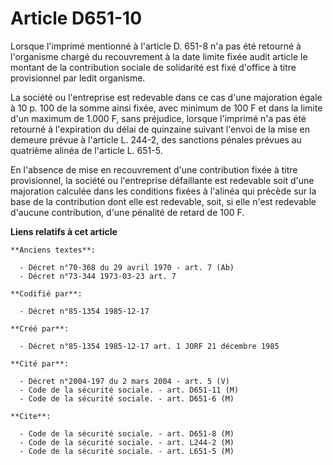 # Article D651-10

Lorsque l'imprimé mentionné à l'article D. 651-8 n'a pas été retourné à l'organisme chargé du recouvrement à la date limite
fixée audit article le montant de la contribution sociale de solidarité est fixé d'office à titre provisionnel par ledit
organisme. 

La société ou l'entreprise est redevable dans ce cas d'une majoration égale à 10 p. 100 de la somme ainsi fixée, avec minimum
de 100 F et dans la limite d'un maximum de 1.000 F, sans préjudice, lorsque l'imprimé n'a pas été retourné à l'expiration du
délai de quinzaine suivant l'envoi de la mise en demeure prévue à l'article L. 244-2, des sanctions pénales prévues au
quatrième alinéa de l'article L. 651-5. 

En l'absence de mise en recouvrement d'une contribution fixée à titre provisionnel, la société ou l'entreprise défaillante
est redevable soit d'une majoration calculée dans les conditions fixées à l'alinéa qui précède sur la base de la contribution
dont elle est redevable, soit, si elle n'est redevable d'aucune contribution, d'une pénalité de retard de 100 F.

**Liens relatifs à cet article**

	**Anciens textes**:

	  - Décret n°70-368 du 29 avril 1970 - art. 7 (Ab)
	  - Décret n°73-344 1973-03-23 art. 7

	**Codifié par**:

	  - Décret n°85-1354 1985-12-17

	**Créé par**:

	  - Décret n°85-1354 1985-12-17 art. 1 JORF 21 décembre 1985

	**Cité par**:

	  - Décret n°2004-197 du 2 mars 2004 - art. 5 (V)
	  - Code de la sécurité sociale. - art. D651-11 (M)
	  - Code de la sécurité sociale. - art. D651-6 (M)

	**Cite**:

	  - Code de la sécurité sociale. - art. D651-8 (M)
	  - Code de la sécurité sociale. - art. L244-2 (M)
	  - Code de la sécurité sociale. - art. L651-5 (M)
